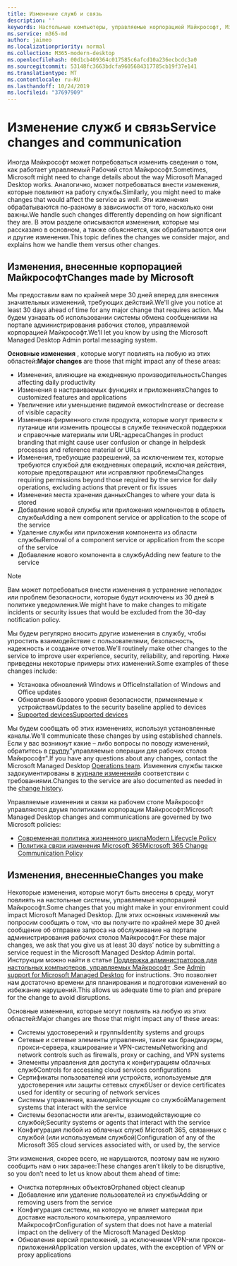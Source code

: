 ```yaml
---
title: Изменение служб и связь
description: ''
keywords: Настольные компьютеры, управляемые корпорацией Майкрософт, Microsoft 365, служба, документация
ms.service: m365-md
author: jaimeo
ms.localizationpriority: normal
ms.collection: M365-modern-desktop
ms.openlocfilehash: 00d1cb409364c017585c6afcd10a236ecbcdc3a0
ms.sourcegitcommit: 53148fc3663bdcfa9605684317785cb19f37e141
ms.translationtype: MT
ms.contentlocale: ru-RU
ms.lasthandoff: 10/24/2019
ms.locfileid: "37697909"
---
```

# <a name="service-changes-and-communication"></a><span data-ttu-id="170c0-103">Изменение служб и связь</span><span class="sxs-lookup"><span data-stu-id="170c0-103">Service changes and communication</span></span>

<span data-ttu-id="170c0-104">Иногда Майкрософт может потребоваться изменить сведения о том, как работает управляемый Рабочий стол Майкрософт.</span><span class="sxs-lookup"><span data-stu-id="170c0-104">Sometimes, Microsoft might need to change details about the way Microsoft Managed Desktop works.</span></span> <span data-ttu-id="170c0-105">Аналогично, может потребоваться внести изменения, которые повлияют на работу службы.</span><span class="sxs-lookup"><span data-stu-id="170c0-105">Similarly, you might need to make changes that would affect the service as well.</span></span> <span data-ttu-id="170c0-106">Эти изменения обрабатываются по-разному в зависимости от того, насколько они важны.</span><span class="sxs-lookup"><span data-stu-id="170c0-106">We handle such changes differently depending on how significant they are.</span></span> <span data-ttu-id="170c0-107">В этом разделе описываются изменения, которые мы рассказано в основном, а также объясняется, как обрабатываются они и другие изменения.</span><span class="sxs-lookup"><span data-stu-id="170c0-107">This topic defines the changes we consider major, and explains how we handle them versus other changes.</span></span>



## <a name="changes-made-by-microsoft"></a><span data-ttu-id="170c0-108">Изменения, внесенные корпорацией Майкрософт</span><span class="sxs-lookup"><span data-stu-id="170c0-108">Changes made by Microsoft</span></span>

<span data-ttu-id="170c0-109">Мы предоставим вам по крайней мере 30 дней вперед для внесения значительных изменений, требующих действий.</span><span class="sxs-lookup"><span data-stu-id="170c0-109">We'll give you notice at least 30 days ahead of time for any major change that requires action.</span></span> <span data-ttu-id="170c0-110">Мы будем узнавать об использовании системы обмена сообщениями на портале администрирования рабочих столов, управляемой корпорацией Майкрософт.</span><span class="sxs-lookup"><span data-stu-id="170c0-110">We’ll let you know by using the Microsoft Managed Desktop Admin portal messaging system.</span></span>

<span data-ttu-id="170c0-111">**Основные изменения** , которые могут повлиять на любую из этих областей:</span><span class="sxs-lookup"><span data-stu-id="170c0-111">**Major changes** are those that might impact any of these areas:</span></span>
- <span data-ttu-id="170c0-112">Изменения, влияющие на ежедневную производительность</span><span class="sxs-lookup"><span data-stu-id="170c0-112">Changes affecting daily productivity</span></span>
- <span data-ttu-id="170c0-113">Изменения в настраиваемых функциях и приложениях</span><span class="sxs-lookup"><span data-stu-id="170c0-113">Changes to customized features and applications</span></span>
- <span data-ttu-id="170c0-114">Увеличение или уменьшение видимой емкости</span><span class="sxs-lookup"><span data-stu-id="170c0-114">Increase or decrease of visible capacity</span></span>
- <span data-ttu-id="170c0-115">Изменения фирменного стиля продукта, которые могут привести к путанице или изменить процессы в службе технической поддержки и справочные материалы или URL-адреса</span><span class="sxs-lookup"><span data-stu-id="170c0-115">Changes in product branding that might cause user confusion or change in helpdesk processes and reference material or URLs</span></span>
- <span data-ttu-id="170c0-116">Изменения, требующие разрешений, за исключением тех, которые требуются службой для ежедневных операций, исключая действия, которые предотвращают или исправляют проблемы</span><span class="sxs-lookup"><span data-stu-id="170c0-116">Changes requiring permissions beyond those required by the service for daily operations, excluding actions that prevent or fix issues</span></span>
- <span data-ttu-id="170c0-117">Изменения места хранения данных</span><span class="sxs-lookup"><span data-stu-id="170c0-117">Changes to where your data is stored</span></span>
- <span data-ttu-id="170c0-118">Добавление новой службы или приложения компонентов в область службы</span><span class="sxs-lookup"><span data-stu-id="170c0-118">Adding a new component service or application to the scope of the service</span></span>
- <span data-ttu-id="170c0-119">Удаление службы или приложения компонента из области службы</span><span class="sxs-lookup"><span data-stu-id="170c0-119">Removal of a component service or application from the scope of the service</span></span>
- <span data-ttu-id="170c0-120">Добавление нового компонента в службу</span><span class="sxs-lookup"><span data-stu-id="170c0-120">Adding new feature to the service</span></span>

> [!NOTE]
> <span data-ttu-id="170c0-121">Вам может потребоваться внести изменения в устранение неполадок или проблем безопасности, которые будут исключены из 30 дней в политике уведомления.</span><span class="sxs-lookup"><span data-stu-id="170c0-121">We might have to make changes to mitigate incidents or security issues that would be excluded from the 30-day notification policy.</span></span>

<span data-ttu-id="170c0-122">Мы будем регулярно вносить другие изменения в службу, чтобы упростить взаимодействие с пользователями, безопасность, надежность и создание отчетов.</span><span class="sxs-lookup"><span data-stu-id="170c0-122">We’ll routinely make other changes to the service to improve user experience, security, reliability, and reporting.</span></span> <span data-ttu-id="170c0-123">Ниже приведены некоторые примеры этих изменений.</span><span class="sxs-lookup"><span data-stu-id="170c0-123">Some examples of these changes include:</span></span>

- <span data-ttu-id="170c0-124">Установка обновлений Windows и Office</span><span class="sxs-lookup"><span data-stu-id="170c0-124">Installation of Windows and Office updates</span></span>
- <span data-ttu-id="170c0-125">Обновления базового уровня безопасности, применяемые к устройствам</span><span class="sxs-lookup"><span data-stu-id="170c0-125">Updates to the security baseline applied to devices</span></span>
- [<span data-ttu-id="170c0-126">Supported devices</span><span class="sxs-lookup"><span data-stu-id="170c0-126">Supported devices</span></span>](device-list.md)

<span data-ttu-id="170c0-127">Мы будем сообщать об этих изменениях, используя установленные каналы.</span><span class="sxs-lookup"><span data-stu-id="170c0-127">We'll communicate these changes by using established channels.</span></span> <span data-ttu-id="170c0-128">Если у вас возникнут какие – либо вопросы по поводу изменений, обратитесь в [группу](../working-with-managed-desktop/admin-support.md)"управляемые операции для рабочих столов Майкрософт".</span><span class="sxs-lookup"><span data-stu-id="170c0-128">If you have any questions about any changes, contact the Microsoft Managed Desktop [Operations team](../working-with-managed-desktop/admin-support.md).</span></span> <span data-ttu-id="170c0-129">Изменения службы также задокументированы в [журнале изменений](../change-history-managed-desktop.md)в соответствии с требованиями.</span><span class="sxs-lookup"><span data-stu-id="170c0-129">Changes to the service are also documented as needed in the [change history](../change-history-managed-desktop.md).</span></span>

<span data-ttu-id="170c0-130">Управляемые изменения и связи на рабочем столе Майкрософт управляются двумя политиками корпорации Майкрософт:</span><span class="sxs-lookup"><span data-stu-id="170c0-130">Microsoft Managed Desktop changes and communications are governed by two Microsoft policies:</span></span>
- [<span data-ttu-id="170c0-131">Современная политика жизненного цикла</span><span class="sxs-lookup"><span data-stu-id="170c0-131">Modern Lifecycle Policy</span></span>](https://support.microsoft.com/help/30881/modern-lifecycle-policy)
- [<span data-ttu-id="170c0-132">Политика связи изменения Microsoft 365</span><span class="sxs-lookup"><span data-stu-id="170c0-132">Microsoft 365 Change Communication Policy</span></span>](https://docs.microsoft.com/office365/admin/manage/message-center?redirectSourcePath=%252fen-us%252farticle%252fMessage-center-in-Office-365-38FB3333-BFCC-4340-A37B-DEDA509C2093&view=o365-worldwide)

## <a name="changes-you-make"></a><span data-ttu-id="170c0-133">Изменения, внесенные</span><span class="sxs-lookup"><span data-stu-id="170c0-133">Changes you make</span></span>

<span data-ttu-id="170c0-134">Некоторые изменения, которые могут быть внесены в среду, могут повлиять на настольные системы, управляемые корпорацией Майкрософт.</span><span class="sxs-lookup"><span data-stu-id="170c0-134">Some changes that you might make in your environment could impact Microsoft Managed Desktop.</span></span> <span data-ttu-id="170c0-135">Для этих основных изменений мы попросим сообщить о том, что вы получите по крайней мере 30 дней сообщение об отправке запроса на обслуживание на портале администрирования рабочих столов Майкрософт.</span><span class="sxs-lookup"><span data-stu-id="170c0-135">For these major changes, we ask that you give us at least 30 days’ notice by submitting a service request in the Microsoft Managed Desktop Admin portal.</span></span> <span data-ttu-id="170c0-136">Инструкции можно найти в статье [Поддержка администраторов для настольных компьютеров, управляемых Майкрософт](../working-with-managed-desktop/admin-support.md) .</span><span class="sxs-lookup"><span data-stu-id="170c0-136">See [Admin support for Microsoft Managed Desktop](../working-with-managed-desktop/admin-support.md) for instructions.</span></span> <span data-ttu-id="170c0-137">Это позволяет нам достаточно времени для планирования и подготовки изменений во избежание нарушений.</span><span class="sxs-lookup"><span data-stu-id="170c0-137">This allows us adequate time to plan and prepare for the change to avoid disruptions.</span></span>

<span data-ttu-id="170c0-138">Основные изменения, которые могут повлиять на любую из этих областей:</span><span class="sxs-lookup"><span data-stu-id="170c0-138">Major changes are those that might impact any of these areas:</span></span>

- <span data-ttu-id="170c0-139">Системы удостоверений и группы</span><span class="sxs-lookup"><span data-stu-id="170c0-139">Identity systems and groups</span></span>
- <span data-ttu-id="170c0-140">Сетевые и сетевые элементы управления, такие как брандмауэры, прокси-сервера, кэширование и VPN-системы</span><span class="sxs-lookup"><span data-stu-id="170c0-140">Networking and network controls such as firewalls, proxy or caching, and VPN systems</span></span>
- <span data-ttu-id="170c0-141">Элементы управления для доступа к конфигурациям облачных служб</span><span class="sxs-lookup"><span data-stu-id="170c0-141">Controls for accessing cloud services configurations</span></span>
- <span data-ttu-id="170c0-142">Сертификаты пользователей или устройств, используемые для удостоверения или защиты сетевых служб</span><span class="sxs-lookup"><span data-stu-id="170c0-142">User or device certificates used for identity or securing of network services</span></span>
- <span data-ttu-id="170c0-143">Системы управления, взаимодействующие со службой</span><span class="sxs-lookup"><span data-stu-id="170c0-143">Management systems that interact with the service</span></span>
- <span data-ttu-id="170c0-144">Системы безопасности или агенты, взаимодействующие со службой;</span><span class="sxs-lookup"><span data-stu-id="170c0-144">Security systems or agents that interact with the service</span></span>
- <span data-ttu-id="170c0-145">Конфигурация любой из облачных служб Microsoft 365, связанных с службой (или используемым службой)</span><span class="sxs-lookup"><span data-stu-id="170c0-145">Configuration of any of the Microsoft 365 cloud services associated with, or used by, the service</span></span>

<span data-ttu-id="170c0-146">Эти изменения, скорее всего, не нарушаются, поэтому вам не нужно сообщить нам о них заранее:</span><span class="sxs-lookup"><span data-stu-id="170c0-146">These changes aren’t likely to be disruptive, so you don’t need to let us know about them ahead of time:</span></span>

- <span data-ttu-id="170c0-147">Очистка потерянных объектов</span><span class="sxs-lookup"><span data-stu-id="170c0-147">Orphaned object cleanup</span></span>
- <span data-ttu-id="170c0-148">Добавление или удаление пользователей из службы</span><span class="sxs-lookup"><span data-stu-id="170c0-148">Adding or removing users from the service</span></span>
- <span data-ttu-id="170c0-149">Конфигурация системы, на которую не влияет материал при доставке настольного компьютера, управляемого Майкрософт</span><span class="sxs-lookup"><span data-stu-id="170c0-149">Configuration of system that does not have a material impact on the delivery of the Microsoft Managed Desktop</span></span>
- <span data-ttu-id="170c0-150">Обновления версий приложений, за исключением VPN-или прокси-приложений</span><span class="sxs-lookup"><span data-stu-id="170c0-150">Application version updates, with the exception of VPN or proxy applications</span></span>


